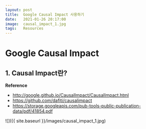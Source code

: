 ```yaml
---
layout: post
title:  Google Causal Impact 사용하기
date:   2021-01-26 20:17:00
image:  causal_impact_1.jpg
tags:   Resources
---
```




# Google Causal Impact
## 1. Causal Impact란?

**Reference**

- http://google.github.io/CausalImpact/CausalImpact.html
- https://github.com/dafiti/causalimpact
- https://storage.googleapis.com/pub-tools-public-publication-data/pdf/41854.pdf











![]({{ site.baseurl }}/images/causal_impact_1.jpg)

